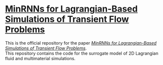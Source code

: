 # [MinRNNs for Lagrangian-Based Simulations of Transient Flow Problems](http://dx.doi.org/10.1007/978-3-031-97554-7_17)

This is the official repository for the paper [*MinRNNs for Lagrangian-Based Simulations of Transient Flow Problems*](http://dx.doi.org/10.1007/978-3-031-97554-7_17).  
This repository contains the code for the surrogate model of 2D Lagrangian fluid and multimaterial simulations.
